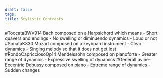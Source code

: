```yaml
---
draft: false
tags:
title: Stylistic Contrasts
---
```

#ToccataBWV914
	Bach composed on a Harpsichord which means
		- Short quavers and endings
		- No swelling or diminuendo dynamics
			- Loud or not
#SonataK330 
	Mozart composed on a keyboard instrument
		- Clear dynamics
		- Singing melody so that it does not get lost
#RondoCapricciosoOp14 
	Mendelssohn composed on pianoforte
		- Greater range of dynamics 
		- Expressive swelling of dynamics
#GeneralLavine-Eccentric 
	Debussy composed on piano
		- Extreme range of dynamics
		- Sudden changes
